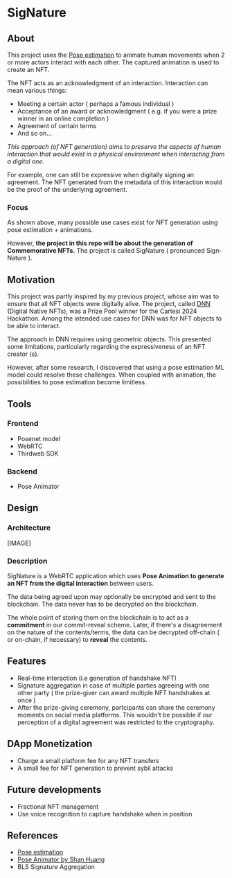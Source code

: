 # SigNature
## About 

This project uses the [Pose estimation](https://www.tensorflow.org/lite/examples/pose_estimation/overview#:~:text=Pose%20estimation%20is%20the%20task,key%20body%20joints%20(keypoints).) to animate human movements when 2 or more actors interact with each other. The captured animation is used to create an NFT. 

The NFT acts as an acknowledgment of an interaction. Interaction can mean various things:

- Meeting a certain actor ( perhaps a famous individual )
- Acceptance of an award or acknowledgment ( e.g. if you were a prize winner in an online completion )
- Agreement of certain terms 
- And so on…


*This approach (of NFT generation) aims to preserve the aspects of human interaction that would exist in a physical environment when interacting from a digital one.*


For example, one can still be expressive when digitally signing an agreement. The NFT generated from the metadata of this interaction would be the proof of the underlying agreement. 

### Focus
As shown above, many possible use cases exist for NFT generation using pose estimation + animations. 

However, **the project in this repo will be about the generation of Commemorative NFTs.** The project is called SigNature ( pronounced Sign-Nature ).

## Motivation 
This project was partly inspired by my previous project, whose aim was to ensure that all NFT objects were digitally alive. The project, called [DNN](https://github.com/Mberic/dnn) (Digital Native NFTs), was a Prize Pool winner for the Cartesi 2024 Hackathon. Among the intended use cases for DNN was for NFT objects to be able to interact.

The approach in DNN requires using geometric objects. This presented some limitations, particularly regarding the expressiveness of an NFT creator (s).

However, after some research, I discovered that using a pose estimation ML model could resolve these challenges. When coupled with animation, the possibilities to pose estimation become limitless. 

## Tools 
### Frontend

- Posenet model
- WebRTC
- Thirdweb SDK

### Backend 
- Pose Animator

## Design
### Architecture 
[IMAGE]
### Description 

SigNature is a WebRTC application which uses **Pose Animation to generate an NFT from the digital interaction** between users. 

The data being agreed upon may optionally be encrypted and sent to the blockchain. The data never has to be decrypted on the blockchain. 

The whole point of storing them on the blockchain is to act as a **commitment** in our commit-reveal scheme. Later, if there's a disagreement on the nature of the contents/terms, the data can be decrypted off-chain ( or on-chain, if necessary) to **reveal** the contents. 

## Features 

- Real-time interaction (i.e generation of handshake NFT)
- Signature aggregation in case of multiple parties agreeing with one other party ( the prize-giver can award multiple NFT handshakes at once )
- After the prize-giving ceremony, partcipants can share the ceremony moments on social media platforms. This wouldn't be possible if our perception of a digital agreement was restricted to the cryptography. 

## DApp Monetization 

- Charge a small platform fee for any NFT transfers
- A small fee for NFT generation to prevent sybil attacks

## Future developments 

- Fractional NFT management 
- Use voice recognition to capture handshake when in position

## References 
- [Pose estimation](https://www.tensorflow.org/lite/examples/pose_estimation/overview#:~:text=Pose%20estimation%20is%20the%20task,key%20body%20joints%20(keypoints).)
- [Pose Animator by Shan Huang](https://github.com/yemount/pose-animator)
- BLS Signature Aggregation 


